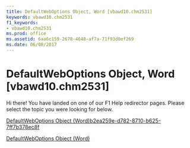 ```yaml
---
title: DefaultWebOptions Object, Word [vbawd10.chm2531]
keywords: vbawd10.chm2531
f1_keywords:
- vbawd10.chm2531
ms.prod: office
ms.assetid: 6aa6c159-2678-4648-af7a-71f93d0ef269
ms.date: 06/08/2017
---
```



# DefaultWebOptions Object, Word [vbawd10.chm2531]

Hi there! You have landed on one of our F1 Help redirector pages. Please select the topic you were looking for below.

[DefaultWebOptions Object (Word)b2ea259e-d782-8710-b625-7ff7b378ec8f](http://msdn.microsoft.com/library/b2ea259e-d782-8710-b625-7ff7b378ec8f%28Office.15%29.aspx)

[DefaultWebOptions Object (Word)](http://msdn.microsoft.com/library/7459af1e-c495-f84f-929c-f7a611ec49b3%28Office.15%29.aspx)


